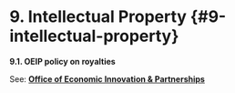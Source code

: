 # **9\. Intellectual Property** {#9-intellectual-property}

**9.1\. OEIP policy on royalties**

See: [**Office of Economic Innovation &amp; Partnerships**](8_it_and_computing.md#155990488827228-_4i7ojhp)